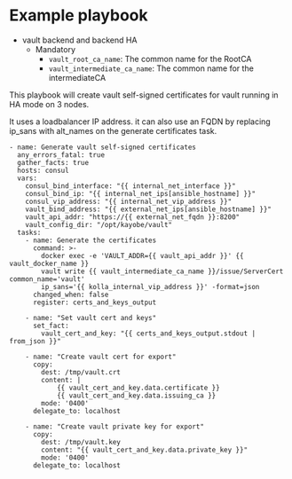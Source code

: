 # Example playbook

* vault backend and backend HA
  * Mandatory
    * `vault_root_ca_name`: The common name for the RootCA
    * `vault_intermediate_ca_name`: The common name for the intermediateCA

This playbook will create vault self-signed certificates for vault running in HA mode on 3 nodes.

It uses a loadbalancer IP address. it can also use an FQDN by replacing ip_sans with alt_names on the generate certificates task.

```
- name: Generate vault self-signed certificates
  any_errors_fatal: true
  gather_facts: true
  hosts: consul
  vars:
    consul_bind_interface: "{{ internal_net_interface }}"
    consul_bind_ip: "{{ internal_net_ips[ansible_hostname] }}"
    consul_vip_address: "{{ internal_net_vip_address }}"
    vault_bind_address: "{{ external_net_ips[ansible_hostname] }}"
    vault_api_addr: "https://{{ external_net_fqdn }}:8200"
    vault_config_dir: "/opt/kayobe/vault"
  tasks:
    - name: Generate the certificates
      command: >-
        docker exec -e 'VAULT_ADDR={{ vault_api_addr }}' {{ vault_docker_name }}
        vault write {{ vault_intermediate_ca_name }}/issue/ServerCert common_name='vault'
        ip_sans='{{ kolla_internal_vip_address }}' -format=json
      changed_when: false
      register: certs_and_keys_output

    - name: "Set vault cert and keys"
      set_fact:
        vault_cert_and_key: "{{ certs_and_keys_output.stdout | from_json }}"

    - name: "Create vault cert for export"
      copy:
        dest: /tmp/vault.crt
        content: |
            {{ vault_cert_and_key.data.certificate }}
            {{ vault_cert_and_key.data.issuing_ca }}
        mode: '0400'
      delegate_to: localhost

    - name: "Create vault private key for export"
      copy:
        dest: /tmp/vault.key
        content: "{{ vault_cert_and_key.data.private_key }}"
        mode: '0400'
      delegate_to: localhost
```
